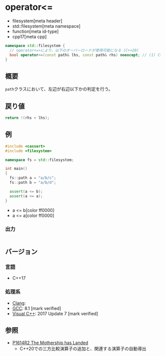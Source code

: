 # operator<=
* filesystem[meta header]
* std::filesystem[meta namespace]
* function[meta id-type]
* cpp17[meta cpp]

```cpp
namespace std::filesystem {
  // operator<=>により、以下のオーバーロードが使用可能になる (C++20)
  bool operator<=(const path& lhs, const path& rhs) noexcept; // (1) C++17
}
```

## 概要
`path`クラスにおいて、左辺が右辺以下かの判定を行う。


## 戻り値
```cpp
return !(rhs < lhs);
```


## 例
```cpp example
#include <cassert>
#include <filesystem>

namespace fs = std::filesystem;

int main()
{
  fs::path a = "a/b/c";
  fs::path b = "a/b/d";

  assert(a <= b);
  assert(a <= a);
}
```
* a <= b[color ff0000]
* a <= a[color ff0000]

### 出力
```
```

## バージョン
### 言語
- C++17

### 処理系
- [Clang](/implementation.md#clang):
- [GCC](/implementation.md#gcc): 8.1 [mark verified]
- [Visual C++](/implementation.md#visual_cpp): 2017 Update 7 [mark verified]


## 参照
- [P1614R2 The Mothership has Landed](https://www.open-std.org/jtc1/sc22/wg21/docs/papers/2019/p1614r2.html)
    - C++20での三方比較演算子の追加と、関連する演算子の自動導出
